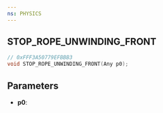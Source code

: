 ```yaml
---
ns: PHYSICS
---
```

## STOP_ROPE_UNWINDING_FRONT

```c
// 0xFFF3A50779EFBBB3
void STOP_ROPE_UNWINDING_FRONT(Any p0);
```

## Parameters
* **p0**:
